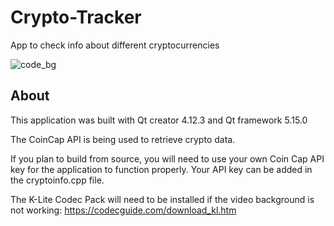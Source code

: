 # Crypto-Tracker
 App to check info about different cryptocurrencies  
 
![code_bg](https://user-images.githubusercontent.com/22214754/141690798-2e974d81-b455-4ab6-a2fe-f42102b60006.gif)    

## About

This application was built with Qt creator 4.12.3 and Qt framework 5.15.0  

The CoinCap API is being used to retrieve crypto data.   

If you plan to build from source, you will need to use your own Coin Cap API key for the application to function properly. Your API key can be added in the cryptoinfo.cpp file.  

The K-Lite Codec Pack will need to be installed if the video background is not working: https://codecguide.com/download_kl.htm


